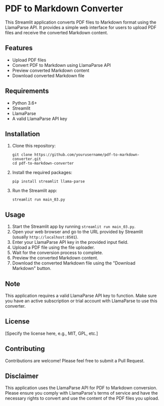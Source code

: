 # PDF to Markdown Converter

This Streamlit application converts PDF files to Markdown format using the LlamaParse API. It provides a simple web interface for users to upload PDF files and receive the converted Markdown content.

## Features

- Upload PDF files
- Convert PDF to Markdown using LlamaParse API
- Preview converted Markdown content
- Download converted Markdown file

## Requirements

- Python 3.6+
- Streamlit
- LlamaParse
- A valid LlamaParse API key

## Installation

1. Clone this repository:
   ```
   git clone https://github.com/yourusername/pdf-to-markdown-converter.git
   cd pdf-to-markdown-converter
   ```

2. Install the required packages:
   ```
   pip install streamlit llama-parse
   ```

3. Run the Streamlit app:
   ```
   streamlit run main_03.py
   ```

## Usage

1. Start the Streamlit app by running `streamlit run main_03.py`.
2. Open your web browser and go to the URL provided by Streamlit (usually `http://localhost:8501`).
3. Enter your LlamaParse API key in the provided input field.
4. Upload a PDF file using the file uploader.
5. Wait for the conversion process to complete.
6. Preview the converted Markdown content.
7. Download the converted Markdown file using the "Download Markdown" button.

## Note

This application requires a valid LlamaParse API key to function. Make sure you have an active subscription or trial account with LlamaParse to use this converter.

## License

[Specify the license here, e.g., MIT, GPL, etc.]

## Contributing

Contributions are welcome! Please feel free to submit a Pull Request.

## Disclaimer

This application uses the LlamaParse API for PDF to Markdown conversion. Please ensure you comply with LlamaParse's terms of service and have the necessary rights to convert and use the content of the PDF files you upload.
